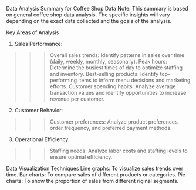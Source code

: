 Data Analysis Summary for Coffee Shop Data
Note: This summary is based on general coffee shop data analysis. The specific insights will vary depending on the exact data collected and the goals of the analysis.

Key Areas of Analysis
1. Sales Performance:

>>>Overall sales trends: Identify patterns in sales over time (daily, weekly, monthly, seasonally).
>>>Peak hours: Determine the busiest times of day to optimize staffing and inventory.
>>>Best-selling products: Identify top-performing items to inform menu decisions and marketing efforts.
>>>Customer spending habits: Analyze average transaction values and identify opportunities to increase revenue per customer.

2. Customer Behavior:

>>>Customer preferences: Analyze product preferences, order frequency, and preferred payment methods.

3. Operational Efficiency:

>>>Staffing needs: Analyze labor costs and staffing levels to ensure optimal efficiency.

Data Visualization Techniques
Line graphs: To visualize sales trends over time.
Bar charts: To compare sales of different products or categories.
Pie charts: To show the proportion of sales from different riginal segments.
